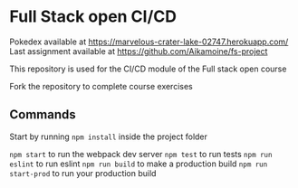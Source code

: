 # Full Stack open CI/CD

Pokedex available at <https://marvelous-crater-lake-02747.herokuapp.com/>
Last assignment available at <https://github.com/Aikamoine/fs-project>

This repository is used for the CI/CD module of the Full stack open course

Fork the repository to complete course exercises

## Commands

Start by running `npm install` inside the project folder

`npm start` to run the webpack dev server
`npm test` to run tests
`npm run eslint` to run eslint
`npm run build` to make a production build
`npm run start-prod` to run your production build
